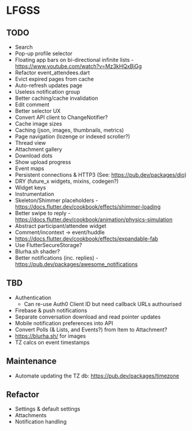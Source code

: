 # LFGSS

## TODO

- Search
- Pop-up profile selector
- Floating app bars on bi-directional infinite lists - https://www.youtube.com/watch?v=Mz3kHQxBjGg
- Refactor event_attendees.dart
- Evict expired pages from cache
- Auto-refresh updates page
- Useless notification group
- Better caching/cache invalidation
- Edit comment
- Better selector UX
- Convert API client to ChangeNotifier?
- Cache image sizes
- Caching (json, images, thumbnails, metrics)
- Page navigation (lozenge or indexed scroller?)
- Thread view
- Attachment gallery
- Download dots
- Show upload progress
- Event maps
- Persistent connections & HTTP3 (See: https://pub.dev/packages/dio)
- DRY (future_x widgets, mixins, codegen?)
- Widget keys
- Instrumentation
- Skeleton/Shimmer placeholders - https://docs.flutter.dev/cookbook/effects/shimmer-loading
- Better swipe to reply - https://docs.flutter.dev/cookbook/animation/physics-simulation
- Abstract participant/attendee widget
- Comment/incontext -> event/huddle
- https://docs.flutter.dev/cookbook/effects/expandable-fab
- Use FlutterSecureStorage?
- Blurha.sh shader?
- Better notifications (inc. replies) - https://pub.dev/packages/awesome_notifications

## TBD

- Authentication
  - Can re-use Auth0 Client ID but need callback URLs authourised
- Firebase & push notifications
- Separate conversation download and read pointer updates
- Mobile notification preferences into API
- Convert Polls (& Lists, and Events?) from Item to Attachment?
- https://blurha.sh/ for images
- TZ calcs on event timestamps

## Maintenance

- Automate updating the TZ db: https://pub.dev/packages/timezone

## Refactor

- Settings & default settings
- Attachments
- Notification handling
